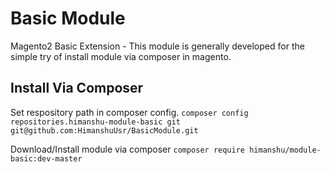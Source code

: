Basic Module
============
Magento2 Basic Extension - This module is generally developed for the simple try of install module via composer in magento.


Install Via Composer
-----------

Set respository path in composer config.
`composer config repositories.himanshu-module-basic git git@github.com:HimanshuUsr/BasicModule.git`

Download/Install module via composer
`composer require himanshu/module-basic:dev-master`

